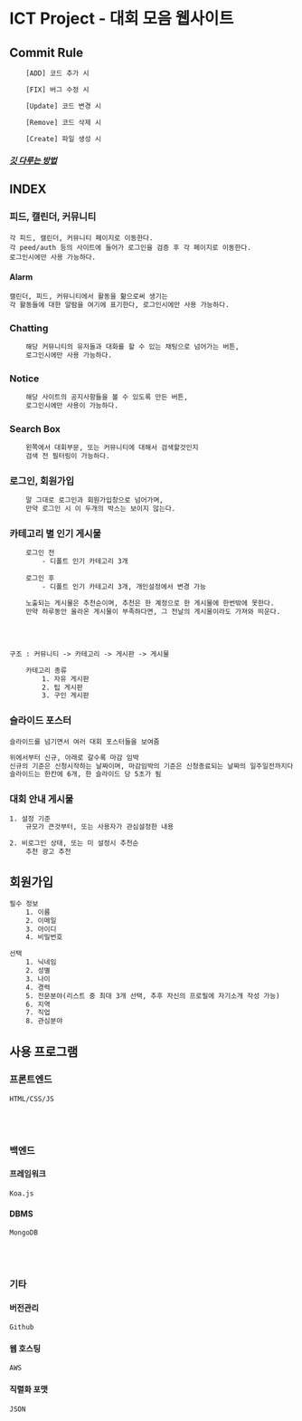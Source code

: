 # ICT Project - 대회 모음 웹사이트


## Commit Rule
```txt
    [ADD] 코드 추가 시

    [FIX] 버그 수정 시

    [Update] 코드 변경 시

    [Remove] 코드 삭제 시

    [Create] 파일 생성 시
```
##### [깃 다루는 방법](./GitCommand.md)


## INDEX
### 피드, 캘린더, 커뮤니티
    각 피드, 캘린더, 커뮤니티 페이지로 이동한다.
    각 peed/auth 등의 사이트에 들어가 로그인을 검증 후 각 페이지로 이동한다.
    로그인시에만 사용 가능하다.

#### Alarm

```txt
캘린더, 피드, 커뮤니티에서 활동을 핢으로써 생기는
각 활동들에 대한 알람을 여기에 표기한다, 로그인시에만 사용 가능하다.
```

### Chatting

```txt
    해당 커뮤니티의 유저들과 대화를 할 수 있는 채팅으로 넘어가는 버튼,
    로그인시에만 사용 가능하다.
```

### Notice

```txt
    해당 사이트의 공지사항들을 볼 수 있도록 만든 버튼,
    로그인시에만 사용이 가능하다.
```
### Search Box

```txt
    왼쪽에서 대회부문, 또는 커뮤니티에 대해서 검색할것인지
    검색 전 필터링이 가능하다.
```

### 로그인, 회원가입

```txt
    말 그대로 로그인과 회원가입창으로 넘어가며,
    만약 로그인 시 이 두개의 박스는 보이지 않는다.
```
### 카테고리 별 인기 게시물
```txt
    로그인 전
        - 디폴트 인기 카테고리 3개
    
    로그인 후
        - 디폴트 인기 카테고리 3개, 개인설정에서 변경 가능
    
    노출되는 게시물은 추천순이며, 추천은 한 계정으로 한 게시물에 한번밖에 못한다.
    만약 하루동안 올라온 게시물이 부족하다면, 그 전날의 게시물이라도 가져와 띄운다.
    
```
</br>

```txt
구조 : 커뮤니티 -> 카테고리 -> 게시판 -> 게시물

    카테고리 종류
        1. 자유 게시판
        2. 팁 게시판
        3. 구인 게시판
```

### 슬라이드 포스터

    슬라이드를 넘기면서 여러 대회 포스터들을 보여줌    
``` txt
위에서부터 신규, 아래로 갈수록 마감 임박
신규의 기준은 신청시작하는 날짜이며, 마감임박의 기준은 신청종료되는 날짜의 일주일전까지다.
슬라이드는 한칸에 6개, 한 슬라이드 당 5초가 됨
```

### 대회 안내 게시물
```txt
1. 설정 기준
    규모가 큰것부터, 또는 사용자가 관심설정한 내용

2. 비로그인 상태, 또는 미 설정시 추천순
    추천 광고 추천
```

## 회원가입
```txt
필수 정보
    1. 이름
    2. 이메일
    3. 아이디
    4. 비밀번호

선택
    1. 닉네임
    2. 성별
    3. 나이
    4. 경력
    5. 전문분야(리스트 중 최대 3개 선택, 추후 자신의 프로필에 자기소개 작성 가능)
    6. 지역
    7. 직업
    8. 관심분야


```

### 

## 사용 프로그램

### 프론트엔드
    HTML/CSS/JS
</br></br>

### 백엔드

#### 프레임워크
    Koa.js

#### DBMS
    MongoDB

</br></br>

### 기타

#### 버전관리
    Github

#### 웹 호스팅
    AWS

#### 직렬화 포맷
    JSON




